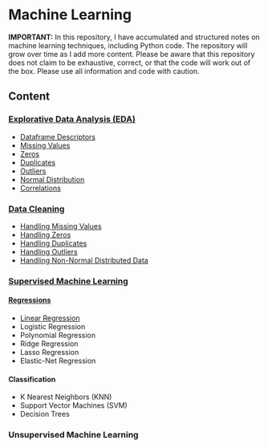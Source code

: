 # Machine Learning
**IMPORTANT:** In this repository, I have accumulated and structured notes on machine learning techniques, including Python code. The repository will grow over time as I add more content. Please be aware that this repository does not claim to be exhaustive, correct, or that the code will work out of the box. Please use all information and code with caution.

## Content
### [Explorative Data Analysis (EDA)](https://github.com/tbgrun/machine_learning/blob/main/01%20-%20Explorative%20Data%20Analysis/00%20-%20Explorative%20Data%20Analysis.md)
* [Dataframe Descriptors](https://github.com/tbgrun/machine_learning/blob/main/01%20-%20Explorative%20Data%20Analysis/01%20-%20Dataframe%20Descriptors.md)
* [Missing Values](https://github.com/tbgrun/machine_learning/blob/main/01%20-%20Explorative%20Data%20Analysis/02%20-%20Missing%20Values.md)
* [Zeros](https://github.com/tbgrun/machine_learning/blob/main/01%20-%20Explorative%20Data%20Analysis/03%20-%20Zeros.md)
* [Duplicates](https://github.com/tbgrun/machine_learning/blob/main/01%20-%20Explorative%20Data%20Analysis/04%20-%20Duplicates.md)
* [Outliers](https://github.com/tbgrun/machine_learning/blob/main/01%20-%20Explorative%20Data%20Analysis/05%20-%20Outliers.md)
* [Normal Distribution](https://github.com/tbgrun/machine_learning/blob/main/01%20-%20Explorative%20Data%20Analysis/05%20-%20Normal%20Distribution.md)
* [Correlations](https://github.com/tbgrun/machine_learning/blob/main/01%20-%20Explorative%20Data%20Analysis/07%20-%20Correlations.md)
### [Data Cleaning](https://github.com/tbgrun/machine_learning/blob/main/02%20-%20Data%20Cleaning/00%20-%20Data%20Cleaning.md)
* [Handling Missing Values](https://github.com/tbgrun/machine_learning/blob/main/02%20-%20Data%20Cleaning/01%20-%20Handling%20Missing%20Values.md)
* [Handling Zeros](https://github.com/tbgrun/machine_learning/blob/main/02%20-%20Data%20Cleaning/02%20-%20Handling%20Zeros)
* [Handling Duplicates](https://github.com/tbgrun/machine_learning/blob/main/02%20-%20Data%20Cleaning/03%20-%20Handling%20Duplicates.md)
* [Handling Outliers](https://github.com/tbgrun/machine_learning/blob/main/02%20-%20Data%20Cleaning/04%20-%20Handling%20Outliers.md)
* [Handling Non-Normal Distributed Data](https://github.com/tbgrun/machine_learning/blob/main/02%20-%20Data%20Cleaning/05%20-%20Handling%20Non-Normal%20Distributed%20Data.md)
### [Supervised Machine Learning](https://github.com/tbgrun/machine_learning/blob/main/03%20-%20Supervised%20Machine%20Learning/01%20-%20Supervised%20Machine%20Learning.md)
#### [Regressions](https://github.com/tbgrun/machine_learning/blob/main/03%20-%20Supervised%20Machine%20Learning/02%20-%20Regressions.md)
* [Linear Regression](https://github.com/tbgrun/machine_learning/blob/main/03%20-%20Supervised%20Machine%20Learning/02.01%20-%20Linear%20Regression.md)
* Logistic Regression
* Polynomial Regression
* Ridge Regression
* Lasso Regression
* Elastic-Net Regression
#### Classification
* K Nearest Neighbors (KNN)
* Support Vector Machines (SVM)
* Decision Trees
### Unsupervised Machine Learning

